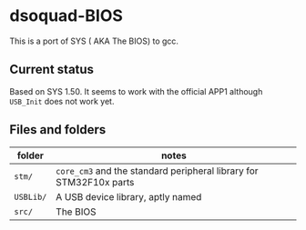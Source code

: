 # dsoquad-BIOS

This is a port of SYS ( AKA The BIOS) to gcc.


## Current status

Based on SYS 1.50.  It seems to work with the official APP1 although `USB_Init` does not work yet.


## Files and folders

folder    | notes
----------|-------------------------------------------------------------------
`stm/`    | `core_cm3` and the standard peripheral library for STM32F10x parts
`USBLib/` | A USB device library, aptly named
`src/`    | The BIOS
